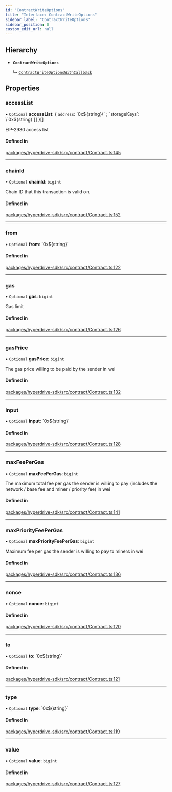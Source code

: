 ```yaml
---
id: "ContractWriteOptions"
title: "Interface: ContractWriteOptions"
sidebar_label: "ContractWriteOptions"
sidebar_position: 0
custom_edit_url: null
---
```


## Hierarchy

- **`ContractWriteOptions`**

  ↳ [`ContractWriteOptionsWithCallback`](ContractWriteOptionsWithCallback.md)

## Properties

### accessList

• `Optional` **accessList**: { `address`: \`0x${string}\` ; `storageKeys`: \`0x${string}\`[]  }[]

EIP-2930 access list

#### Defined in

[packages/hyperdrive-sdk/src/contract/Contract.ts:145](https://github.com/delvtech/hyperdrive-monorepo/blob/ad69d2e/packages/hyperdrive-sdk/src/contract/Contract.ts#L145)

___

### chainId

• `Optional` **chainId**: `bigint`

Chain ID that this transaction is valid on.

#### Defined in

[packages/hyperdrive-sdk/src/contract/Contract.ts:152](https://github.com/delvtech/hyperdrive-monorepo/blob/ad69d2e/packages/hyperdrive-sdk/src/contract/Contract.ts#L152)

___

### from

• `Optional` **from**: \`0x${string}\`

#### Defined in

[packages/hyperdrive-sdk/src/contract/Contract.ts:122](https://github.com/delvtech/hyperdrive-monorepo/blob/ad69d2e/packages/hyperdrive-sdk/src/contract/Contract.ts#L122)

___

### gas

• `Optional` **gas**: `bigint`

Gas limit

#### Defined in

[packages/hyperdrive-sdk/src/contract/Contract.ts:126](https://github.com/delvtech/hyperdrive-monorepo/blob/ad69d2e/packages/hyperdrive-sdk/src/contract/Contract.ts#L126)

___

### gasPrice

• `Optional` **gasPrice**: `bigint`

The gas price willing to be paid by the sender in wei

#### Defined in

[packages/hyperdrive-sdk/src/contract/Contract.ts:132](https://github.com/delvtech/hyperdrive-monorepo/blob/ad69d2e/packages/hyperdrive-sdk/src/contract/Contract.ts#L132)

___

### input

• `Optional` **input**: \`0x${string}\`

#### Defined in

[packages/hyperdrive-sdk/src/contract/Contract.ts:128](https://github.com/delvtech/hyperdrive-monorepo/blob/ad69d2e/packages/hyperdrive-sdk/src/contract/Contract.ts#L128)

___

### maxFeePerGas

• `Optional` **maxFeePerGas**: `bigint`

The maximum total fee per gas the sender is willing to pay (includes the
network / base fee and miner / priority fee) in wei

#### Defined in

[packages/hyperdrive-sdk/src/contract/Contract.ts:141](https://github.com/delvtech/hyperdrive-monorepo/blob/ad69d2e/packages/hyperdrive-sdk/src/contract/Contract.ts#L141)

___

### maxPriorityFeePerGas

• `Optional` **maxPriorityFeePerGas**: `bigint`

Maximum fee per gas the sender is willing to pay to miners in wei

#### Defined in

[packages/hyperdrive-sdk/src/contract/Contract.ts:136](https://github.com/delvtech/hyperdrive-monorepo/blob/ad69d2e/packages/hyperdrive-sdk/src/contract/Contract.ts#L136)

___

### nonce

• `Optional` **nonce**: `bigint`

#### Defined in

[packages/hyperdrive-sdk/src/contract/Contract.ts:120](https://github.com/delvtech/hyperdrive-monorepo/blob/ad69d2e/packages/hyperdrive-sdk/src/contract/Contract.ts#L120)

___

### to

• `Optional` **to**: \`0x${string}\`

#### Defined in

[packages/hyperdrive-sdk/src/contract/Contract.ts:121](https://github.com/delvtech/hyperdrive-monorepo/blob/ad69d2e/packages/hyperdrive-sdk/src/contract/Contract.ts#L121)

___

### type

• `Optional` **type**: \`0x${string}\`

#### Defined in

[packages/hyperdrive-sdk/src/contract/Contract.ts:119](https://github.com/delvtech/hyperdrive-monorepo/blob/ad69d2e/packages/hyperdrive-sdk/src/contract/Contract.ts#L119)

___

### value

• `Optional` **value**: `bigint`

#### Defined in

[packages/hyperdrive-sdk/src/contract/Contract.ts:127](https://github.com/delvtech/hyperdrive-monorepo/blob/ad69d2e/packages/hyperdrive-sdk/src/contract/Contract.ts#L127)
